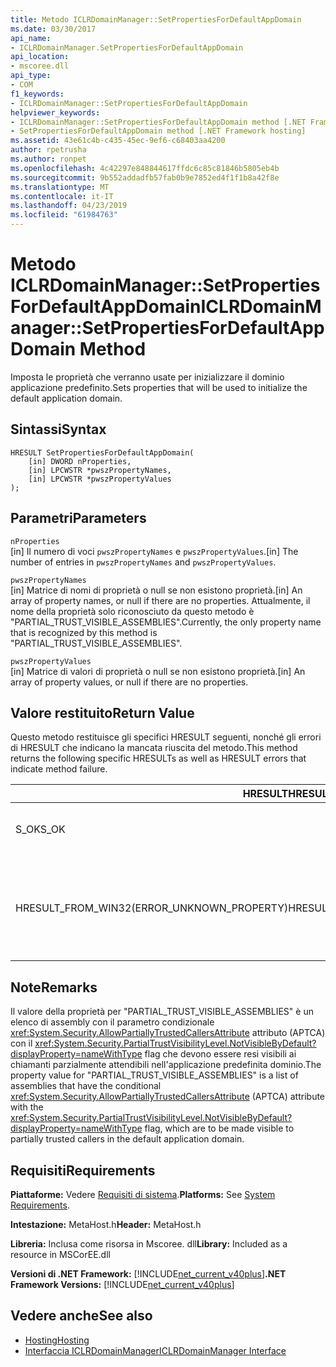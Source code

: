 ```yaml
---
title: Metodo ICLRDomainManager::SetPropertiesForDefaultAppDomain
ms.date: 03/30/2017
api_name:
- ICLRDomainManager.SetPropertiesForDefaultAppDomain
api_location:
- mscoree.dll
api_type:
- COM
f1_keywords:
- ICLRDomainManager::SetPropertiesForDefaultAppDomain
helpviewer_keywords:
- ICLRDomainManager::SetPropertiesForDefaultAppDomain method [.NET Framework hosting]
- SetPropertiesForDefaultAppDomain method [.NET Framework hosting]
ms.assetid: 43e61c4b-c435-45ec-9ef6-c68403aa4200
author: rpetrusha
ms.author: ronpet
ms.openlocfilehash: 4c42297e848844617ffdc6c85c81846b5805eb4b
ms.sourcegitcommit: 9b552addadfb57fab0b9e7852ed4f1f1b8a42f8e
ms.translationtype: MT
ms.contentlocale: it-IT
ms.lasthandoff: 04/23/2019
ms.locfileid: "61984763"
---
```

# <a name="iclrdomainmanagersetpropertiesfordefaultappdomain-method"></a><span data-ttu-id="d1c2b-102">Metodo ICLRDomainManager::SetPropertiesForDefaultAppDomain</span><span class="sxs-lookup"><span data-stu-id="d1c2b-102">ICLRDomainManager::SetPropertiesForDefaultAppDomain Method</span></span>
<span data-ttu-id="d1c2b-103">Imposta le proprietà che verranno usate per inizializzare il dominio applicazione predefinito.</span><span class="sxs-lookup"><span data-stu-id="d1c2b-103">Sets properties that will be used to initialize the default application domain.</span></span>  
  
## <a name="syntax"></a><span data-ttu-id="d1c2b-104">Sintassi</span><span class="sxs-lookup"><span data-stu-id="d1c2b-104">Syntax</span></span>  
  
```  
HRESULT SetPropertiesForDefaultAppDomain(  
    [in] DWORD nProperties,  
    [in] LPCWSTR *pwszPropertyNames,  
    [in] LPCWSTR *pwszPropertyValues  
);  
```  
  
## <a name="parameters"></a><span data-ttu-id="d1c2b-105">Parametri</span><span class="sxs-lookup"><span data-stu-id="d1c2b-105">Parameters</span></span>  
 `nProperties`  
 <span data-ttu-id="d1c2b-106">[in] Il numero di voci `pwszPropertyNames` e `pwszPropertyValues`.</span><span class="sxs-lookup"><span data-stu-id="d1c2b-106">[in] The number of entries in `pwszPropertyNames` and `pwszPropertyValues`.</span></span>  
  
 `pwszPropertyNames`  
 <span data-ttu-id="d1c2b-107">[in] Matrice di nomi di proprietà o null se non esistono proprietà.</span><span class="sxs-lookup"><span data-stu-id="d1c2b-107">[in] An array of property names, or null if there are no properties.</span></span> <span data-ttu-id="d1c2b-108">Attualmente, il nome della proprietà solo riconosciuto da questo metodo è "PARTIAL_TRUST_VISIBLE_ASSEMBLIES".</span><span class="sxs-lookup"><span data-stu-id="d1c2b-108">Currently, the only property name that is recognized by this method is "PARTIAL_TRUST_VISIBLE_ASSEMBLIES".</span></span>  
  
 `pwszPropertyValues`  
 <span data-ttu-id="d1c2b-109">[in] Matrice di valori di proprietà o null se non esistono proprietà.</span><span class="sxs-lookup"><span data-stu-id="d1c2b-109">[in] An array of property values, or null if there are no properties.</span></span>  
  
## <a name="return-value"></a><span data-ttu-id="d1c2b-110">Valore restituito</span><span class="sxs-lookup"><span data-stu-id="d1c2b-110">Return Value</span></span>  
 <span data-ttu-id="d1c2b-111">Questo metodo restituisce gli specifici HRESULT seguenti, nonché gli errori di HRESULT che indicano la mancata riuscita del metodo.</span><span class="sxs-lookup"><span data-stu-id="d1c2b-111">This method returns the following specific HRESULTs as well as HRESULT errors that indicate method failure.</span></span>  
  
|<span data-ttu-id="d1c2b-112">HRESULT</span><span class="sxs-lookup"><span data-stu-id="d1c2b-112">HRESULT</span></span>|<span data-ttu-id="d1c2b-113">Descrizione</span><span class="sxs-lookup"><span data-stu-id="d1c2b-113">Description</span></span>|  
|-------------|-----------------|  
|<span data-ttu-id="d1c2b-114">S_OK</span><span class="sxs-lookup"><span data-stu-id="d1c2b-114">S_OK</span></span>|<span data-ttu-id="d1c2b-115">Metodo completato correttamente.</span><span class="sxs-lookup"><span data-stu-id="d1c2b-115">The method completed successfully.</span></span>|  
|<span data-ttu-id="d1c2b-116">HRESULT_FROM_WIN32(ERROR_UNKNOWN_PROPERTY)</span><span class="sxs-lookup"><span data-stu-id="d1c2b-116">HRESULT_FROM_WIN32(ERROR_UNKNOWN_PROPERTY)</span></span>|<span data-ttu-id="d1c2b-117">`pwszPropertyNames` include un nome di proprietà che non è riconosciuto da questo metodo.</span><span class="sxs-lookup"><span data-stu-id="d1c2b-117">`pwszPropertyNames` includes a property name that is not recognized by this method.</span></span>|  
  
## <a name="remarks"></a><span data-ttu-id="d1c2b-118">Note</span><span class="sxs-lookup"><span data-stu-id="d1c2b-118">Remarks</span></span>  
 <span data-ttu-id="d1c2b-119">Il valore della proprietà per "PARTIAL_TRUST_VISIBLE_ASSEMBLIES" è un elenco di assembly con il parametro condizionale <xref:System.Security.AllowPartiallyTrustedCallersAttribute> attributo (APTCA) con il <xref:System.Security.PartialTrustVisibilityLevel.NotVisibleByDefault?displayProperty=nameWithType> flag che devono essere resi visibili ai chiamanti parzialmente attendibili nell'applicazione predefinita dominio.</span><span class="sxs-lookup"><span data-stu-id="d1c2b-119">The property value for "PARTIAL_TRUST_VISIBLE_ASSEMBLIES" is a list of assemblies that have the conditional <xref:System.Security.AllowPartiallyTrustedCallersAttribute> (APTCA) attribute with the <xref:System.Security.PartialTrustVisibilityLevel.NotVisibleByDefault?displayProperty=nameWithType> flag, which are to be made visible to partially trusted callers in the default application domain.</span></span>  
  
## <a name="requirements"></a><span data-ttu-id="d1c2b-120">Requisiti</span><span class="sxs-lookup"><span data-stu-id="d1c2b-120">Requirements</span></span>  
 <span data-ttu-id="d1c2b-121">**Piattaforme:** Vedere [Requisiti di sistema](../../../../docs/framework/get-started/system-requirements.md).</span><span class="sxs-lookup"><span data-stu-id="d1c2b-121">**Platforms:** See [System Requirements](../../../../docs/framework/get-started/system-requirements.md).</span></span>  
  
 <span data-ttu-id="d1c2b-122">**Intestazione:** MetaHost.h</span><span class="sxs-lookup"><span data-stu-id="d1c2b-122">**Header:** MetaHost.h</span></span>  
  
 <span data-ttu-id="d1c2b-123">**Libreria:** Inclusa come risorsa in Mscoree. dll</span><span class="sxs-lookup"><span data-stu-id="d1c2b-123">**Library:** Included as a resource in MSCorEE.dll</span></span>  
  
 <span data-ttu-id="d1c2b-124">**Versioni di .NET Framework:** [!INCLUDE[net_current_v40plus](../../../../includes/net-current-v40plus-md.md)]</span><span class="sxs-lookup"><span data-stu-id="d1c2b-124">**.NET Framework Versions:** [!INCLUDE[net_current_v40plus](../../../../includes/net-current-v40plus-md.md)]</span></span>  
  
## <a name="see-also"></a><span data-ttu-id="d1c2b-125">Vedere anche</span><span class="sxs-lookup"><span data-stu-id="d1c2b-125">See also</span></span>

- [<span data-ttu-id="d1c2b-126">Hosting</span><span class="sxs-lookup"><span data-stu-id="d1c2b-126">Hosting</span></span>](../../../../docs/framework/unmanaged-api/hosting/index.md)
- [<span data-ttu-id="d1c2b-127">Interfaccia ICLRDomainManager</span><span class="sxs-lookup"><span data-stu-id="d1c2b-127">ICLRDomainManager Interface</span></span>](../../../../docs/framework/unmanaged-api/hosting/iclrdomainmanager-interface.md)

